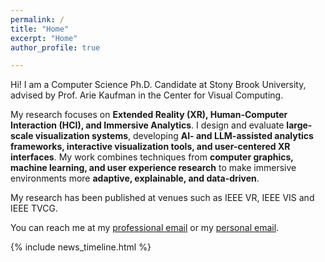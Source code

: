 ```yaml
---
permalink: /
title: "Home"
excerpt: "Home"
author_profile: true

---
```


Hi!
I am a Computer Science Ph.D. Candidate at Stony Brook University, advised by Prof. Arie Kaufman in the Center for Visual Computing.

My research focuses on **Extended Reality (XR), Human-Computer Interaction (HCI), and Immersive Analytics**. I design and evaluate **large-scale visualization systems**, developing **AI- and LLM-assisted analytics frameworks, interactive visualization tools, and user-centered XR interfaces**. My work combines techniques from **computer graphics, machine learning, and user experience research** to make immersive environments more **adaptive, explainable, and data-driven**.

My research has been published at venues such as IEEE VR, IEEE VIS and IEEE TVCG.

You can reach me at my [professional email](mailto:zaamir@cs.stonybrook.edu) or my [personal email](mailto:aamirzainab@yahoo.com).

{% include news_timeline.html %}

<!-- ## News

- **Sep 2025** — Poster accepted at *IEEE VIS 2025* on **Agentic AI for visualization design**, how AI-driven agents can support visual analytics workflows.

- **Aug 2025** — Presented our *Explainable XR* paper at *IEEE ISMAR 2025*, published in *IEEE TVCG*. This work introduces an LLM-assisted framework for interpreting user behaviors in XR environments.

- **Jul 2025** — Submitted a **patent application** on an adaptive immersive facility!

- **Mar 2025** — Our **FlexiCAVE facility** was [featured in Stony Brook University News](https://news.stonybrook.edu/newsroom/press-release/general/stony-brook-university-unveils-worlds-largest-foldable-video-display-wall-the-flexicave/) as *“the world’s largest foldable video display wall,”* highlighting its impact on immersive analytics and visualization research.

See more on my [Research page](/research/). -->
